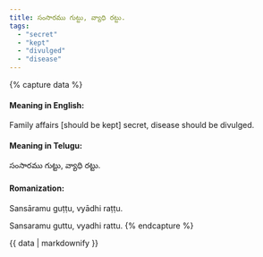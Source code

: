 ```yaml
---
title: సంసారము గుట్టు, వ్యాధి రట్టు.
tags:
  - "secret"
  - "kept"
  - "divulged"
  - "disease"
---
```


{% capture data %}
#### Meaning in English:
Family affairs [should be kept] secret, disease should be divulged.

#### Meaning in Telugu:
సంసారము గుట్టు, వ్యాధి రట్టు.

#### Romanization:
Sansāramu guṭṭu, vyādhi raṭṭu.

Sansaramu guttu, vyadhi rattu.
{% endcapture %}

{{ data | markdownify }}

